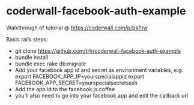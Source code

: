 coderwall-facebook-auth-example
===============================

Walkthrough of tutorial @ https://coderwall.com/p/bsfitw


Basic rails steps:

* git clone https://github.com/trh/coderwall-facebook-auth-example
* bundle install
* bundle exec rake db:migrate
* Add your facebook app id and secret as environment variables, e.g.
    export FACEBOOK_APP_IP=yourspecialappid
    export FACEBOOK_APP_SECRET=yourspecialsecretsssh
* Add the app id to the facebook.js.coffee
* you'll also need to go into your facebook app and edit the callback url

